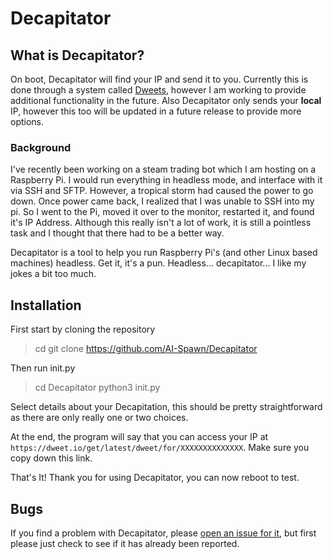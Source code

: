 
# Decapitator

## What is Decapitator?
On boot, Decapitator will find your IP and send it to you. Currently this is done through a system called [Dweets](https://dweet.io), however I am working to provide additional functionality in the future. Also Decapitator only sends your **local** IP, however this too will be updated in a future release to provide more options.

### Background
I've recently been working on a steam trading bot which I am hosting on a Raspberry Pi. I would run everything in headless mode, and interface with it via SSH and SFTP. However, a tropical storm had caused the power to go down. Once power came back, I realized that I was unable to SSH into my pi. So I went to the Pi, moved it over to the monitor, restarted it, and found it's IP Address. Although this really isn't a lot of work, it is still a pointless task and I thought that there had to be a better way. 

Decapitator is a tool to help you run Raspberry Pi's (and other Linux based machines) headless. Get it, it's a pun. Headless... decapitator... I like my jokes a bit too much.  




## Installation
First start by cloning the repository

>cd
>git clone https://github.com/AI-Spawn/Decapitator


Then run init.py
>cd Decapitator 
>python3 init.py

Select details about your Decapitation, this should be pretty straightforward as there are only really one or two choices.

At the end, the program will say that you can access your IP at `https://dweet.io/get/latest/dweet/for/XXXXXXXXXXXXXX`. Make sure you copy down this link. 



That's It! Thank you for using Decapitator, you can now reboot to test. 


## Bugs
If you find a problem with Decapitator, please [open an issue for it]([https://github.com/AI-Spawn/Decapitator/issues/new](https://github.com/AI-Spawn/Decapitator/issues/new)), but first please just check to see if it has already been reported. 
